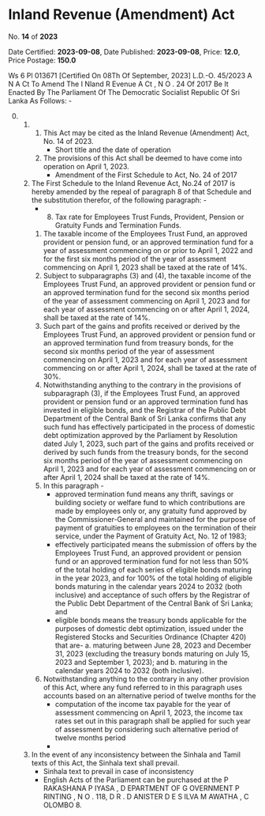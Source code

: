 # Inland Revenue (Amendment) Act

No. **14** of **2023**

Date Certified: **2023-09-08**, Date Published: **2023-09-08**, Price: **12.0**, Price Postage: **150.0**

Ws 6 Pl 013671
[Certified On 08Th Of September, 2023]
L.D.-O. 45/2023
A N  A Ct   To   Amend   The  I Nland  R Evenue  A Ct , N O . 24  Of  2017
Be It Enacted By The Parliament Of The Democratic Socialist Republic Of Sri Lanka As Follows: -

0. 
    1. 
        1. This Act may be cited as the Inland Revenue (Amendment) Act, No. 14 of 2023.
            - Short title and the date of operation
        2. The provisions of this Act shall be deemed to have come into operation on April 1, 2023.
            - Amendment of the First Schedule to Act, No. 24 of 2017
    2. The First Schedule to the Inland Revenue Act, No.24 of 2017 is hereby amended by the repeal of paragraph 8 of that Schedule and the substitution therefor, of the following paragraph: -
        - 8. Tax rate for Employees Trust Funds, Provident, Pension or Gratuity Funds and Termination Funds.
        1. The taxable income of the Employees Trust Fund, an approved provident or pension fund, or an approved termination fund for a year of assessment commencing on or prior to April 1, 2022 and for the first six months period of the year of assessment commencing on April 1, 2023 shall be taxed at the rate of 14%.
        2. Subject to subparagraphs (3) and (4), the taxable income of the Employees Trust Fund, an approved provident or pension fund or an approved termination fund for the second six months period of the year of assessment commencing on April 1, 2023 and for each year of assessment commencing on or after April 1, 2024, shall be taxed at the rate of 14%.
        3. Such part of the gains and profits received or derived by the Employees Trust Fund, an approved provident or pension fund or an approved termination fund from treasury bonds, for the second six months period of the year of assessment commencing on April 1, 2023 and for each year of assessment commencing on or after April 1, 2024, shall be taxed at the rate of 30%.
        4. Notwithstanding anything to the contrary in the provisions of subparagraph (3), if   the Employees Trust Fund, an approved provident or pension fund or an approved termination fund has invested in eligible bonds, and the Registrar of the Public Debt Department of the Central Bank of Sri Lanka confirms that any such fund has effectively participated in the process of domestic debt optimization approved by the Parliament by Resolution dated July 1, 2023, such part of the gains and profits received or derived by such funds from the treasury bonds, for the second six months period of the year of assessment commencing on April 1, 2023 and for each year of assessment commencing on or after April 1, 2024 shall be taxed at the rate of 14%.
        5. In this paragraph -
            - approved termination fund means any thrift, savings or building society or welfare fund to which contributions are made by employees only or, any gratuity fund  approved  by  the Commissioner-General and maintained for the purpose of payment of gratuities to employees on the termination of their service, under the Payment of Gratuity Act, No. 12 of 1983;
            - effectively participated means the submission of offers by the Employees Trust Fund, an approved provident or pension fund or an approved termination fund for not less than 50% of the total holding of each series of eligible bonds maturing in the year 2023, and for 100% of the total holding of eligible bonds maturing in the calendar years 2024 to 2032 (both inclusive) and acceptance of such offers by the Registrar of the Public Debt Department of the Central Bank of Sri Lanka; and
            - eligible bonds means the treasury bonds applicable for the purposes of domestic debt optimization, issued under the Registered Stocks and Securities Ordinance (Chapter 420) that are-
            a. maturing between June 28, 2023 and December 31, 2023 (excluding the treasury bonds maturing on July 15, 2023 and September 1, 2023); and
            b. maturing in the calendar years 2024 to 2032 (both inclusive).
        6. Notwithstanding anything to the contrary in any other provision of this Act, where any fund referred to in this paragraph uses accounts based on an alternative period of twelve months for the
            - computation of the income tax payable for the year of assessment commencing on April 1, 2023, the income tax rates set out in this paragraph shall be applied for such year of assessment by considering such alternative period of twelve months period
            - 
    3. In the event of any inconsistency between the Sinhala and Tamil texts of this Act, the Sinhala text shall prevail.
        - Sinhala text to prevail in case of inconsistency
        - English Acts of the Parliament can be purchased at the P RAKASHANA  P IYASA , D EPARTMENT   OF G OVERNMENT  P RINTING , N O . 118, D R . D ANISTER  D E  S ILVA  M AWATHA , C OLOMBO  8.